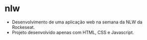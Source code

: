 # nlw
- Desenvolvimento de uma aplicação web na semana da NLW da Rockeseat.
- Projeto desenvolvido apenas com HTML, CSS e Javascript.
